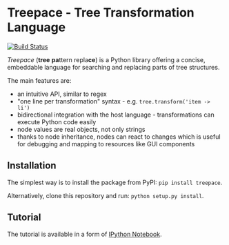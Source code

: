 Treepace - Tree Transformation Language
=======================================
[![Build Status](https://travis-ci.org/sulir/treepace.png?branch=master)](https://travis-ci.org/sulir/treepace)

*Treepace* (**tree** <b>pa</b>ttern repla<b>ce</b>) is a Python library offering a concise, embeddable language for searching and replacing parts of tree structures.

The main features are:

* an intuitive API, similar to regex
* "one line per transformation" syntax - e.g. `tree.transform('item -> li')`
* bidirectional integration with the host language - transformations can execute Python code easily
* node values are real objects, not only strings
* thanks to node inheritance, nodes can react to changes which is useful for debugging and mapping to resources like GUI components

Installation
------------
The simplest way is to install the package from PyPI: `pip install treepace`.

Alternatively, clone this repository and run: `python setup.py install`.

Tutorial
--------
The tutorial is available in a form of [IPython Notebook](http://nbviewer.ipython.org/github/sulir/treepace/blob/master/doc/Tutorial.ipynb).